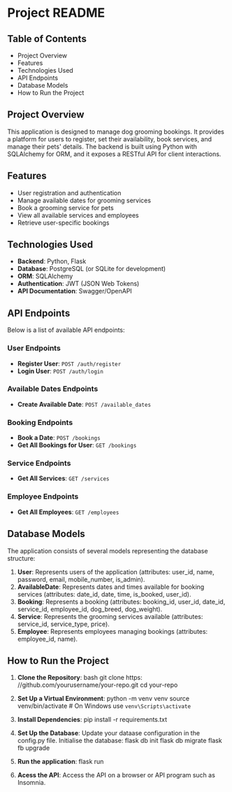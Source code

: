 # Project README

## Table of Contents

- Project Overview
- Features
- Technologies Used
- API Endpoints
- Database Models
- How to Run the Project

## Project Overview

This application is designed to manage dog grooming bookings. It provides a platform for users to register, set their availability, book services, and manage their pets' details. The backend is built using Python with SQLAlchemy for ORM, and it exposes a RESTful API for client interactions.

## Features

- User registration and authentication
- Manage available dates for grooming services
- Book a grooming service for pets
- View all available services and employees
- Retrieve user-specific bookings

## Technologies Used

- **Backend**: Python, Flask
- **Database**: PostgreSQL (or SQLite for development)
- **ORM**: SQLAlchemy
- **Authentication**: JWT (JSON Web Tokens)
- **API Documentation**: Swagger/OpenAPI

## API Endpoints

Below is a list of available API endpoints:

### User Endpoints

- **Register User**: `POST /auth/register`
- **Login User**: `POST /auth/login`

### Available Dates Endpoints

- **Create Available Date**: `POST /available_dates`

### Booking Endpoints

- **Book a Date**: `POST /bookings`
- **Get All Bookings for User**: `GET /bookings`

### Service Endpoints

- **Get All Services**: `GET /services`

### Employee Endpoints

- **Get All Employees**: `GET /employees`

## Database Models

The application consists of several models representing the database structure:

1. **User**: Represents users of the application (attributes: user_id, name, password, email, mobile_number, is_admin).
2. **AvailableDate**: Represents dates and times available for booking services (attributes: date_id, date, time, is_booked, user_id).
3. **Booking**: Represents a booking (attributes: booking_id, user_id, date_id, service_id, employee_id, dog_breed, dog_weight).
4. **Service**: Represents the grooming services available (attributes: service_id, service_type, price).
5. **Employee**: Represents employees managing bookings (attributes: employee_id, name).

## How to Run the Project

1. **Clone the Repository**:
bash
git clone https: //github.com/yourusername/your-repo.git
cd your-repo

2. **Set Up a Virtual Environment**:
python -m venv venv
source venv/bin/activate  # On Windows use `venv\Scripts\activate`

3. **Install Dependencies**:
pip install -r requirements.txt

4. **Set Up the Database**:
Update your dataase configuration in the config.py file.
Initialise the database:
flask db init
flask db migrate
flask fb upgrade

5. **Run the application**:
flask run

6. **Acess the API**:
Access the API on a browser or API program such as Insomnia.
